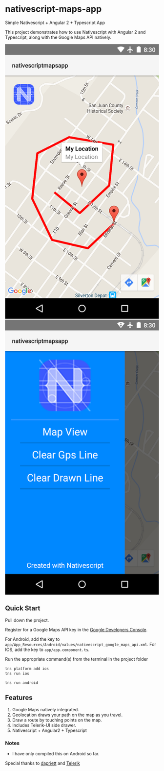 # nativescript-maps-app
Simple Nativescript + Angular 2 + Typescript App

This project demonstrates how to use Nativescript with Angular 2 and Typescript, along with the Google Maps API natively.

![](screenshot1.png)
![](screenshot2.png)

## Quick Start
Pull down the project.

Register for a Google Maps API key in the [Google Developers Console](https://console.developers.google.com).

For Android, add the key to `app/App_Resources/Android/values/nativescript_google_maps_api.xml`.
For IOS, add the key to `app/app.component.ts`.

Run the appropriate command(s) from the terminal in the project folder
```
tns platform add ios
tns run ios
```
```
tns run android
```

## Features
1. Google Maps natively integrated.
2. Geolocation draws your path on the map as you travel.
3. Draw a route by touching points on the map.
4. Includes Telerik-UI side drawer.
5. Nativescript + Angular2 + Typescript

### Notes
- I have only compiled this on Android so far.


Special thanks to  [dapriett](https://github.com/dapriett) and  [Telerik](http://nativescript.org/)